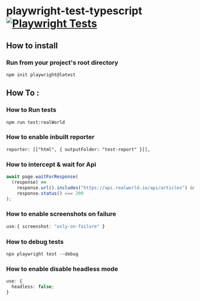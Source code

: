 # playwright-test-typescript [![Playwright Tests](https://github.com/jatin93/playwright-test-typescript/actions/workflows/playwright.yml/badge.svg)](https://github.com/jatin93/playwright-test-typescript/actions/workflows/playwright.yml)

## How to install

### Run from your project's root directory

```
npm init playwright@latest
```

## How To : 

### How to Run tests

```
npm run test:realWorld
```

### How to enable inbuilt reporter

```
reporter: [["html", { outputFolder: "test-report" }]],
```

### How to intercept & wait for Api

```ts
await page.waitForResponse(
  (response) =>
    response.url().includes("https://api.realworld.io/api/articles") &&
    response.status() === 200
);
```

### How to enable screenshots on failure

```ts
use:{ screenshot: "only-on-failure" }
```

### How to debug tests

```
npx playwright test --debug
```

### How to enable disable headless mode

```ts
use: {
  headless: false;
}
```
